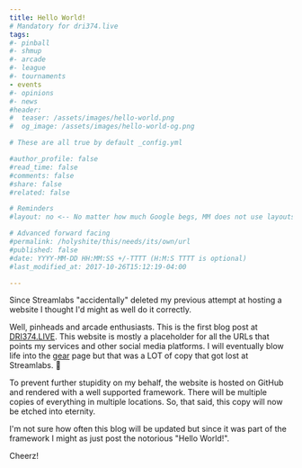 ```yaml
---
title: Hello World!
# Mandatory for dri374.live
tags:
#- pinball
#- shmup
#- arcade
#- league
#- tournaments
- events
#- opinions
#- news
#header:
#  teaser: /assets/images/hello-world.png
#  og_image: /assets/images/hello-world-og.png

# These are all true by default _config.yml

#author_profile: false
#read_time: false
#comments: false
#share: false
#related: false

# Reminders
#layout: no <-- No matter how much Google begs, MM does not use layouts for posts

# Advanced forward facing
#permalink: /holyshite/this/needs/its/own/url
#published: false
#date: YYYY-MM-DD HH:MM:SS +/-TTTT (H:M:S TTTT is optional)
#last_modified_at: 2017-10-26T15:12:19-04:00

---
```


Since Streamlabs "accidentally" deleted my previous attempt at hosting a website I thought I'd might as well do it correctly.

<!--more-->

Well, pinheads and arcade enthusiasts. This is the first blog post at [DRI374.LIVE](https://dri374.live). This website is mostly a placeholder for all the URLs that points my services and other social media platforms. I will eventually blow life into the [gear](/gear) page but that was a LOT of copy that got lost at Streamlabs. :cursing_face:

To prevent further stupidity on my behalf, the website is hosted on GitHub and rendered with a well supported framework. There will be multiple copies of everything in multiple locations. So, that said, this copy will now be etched into eternity.

I'm not sure how often this blog will be updated but since it was part of the framework I might as just post the notorious "Hello World!".

Cheerz!

